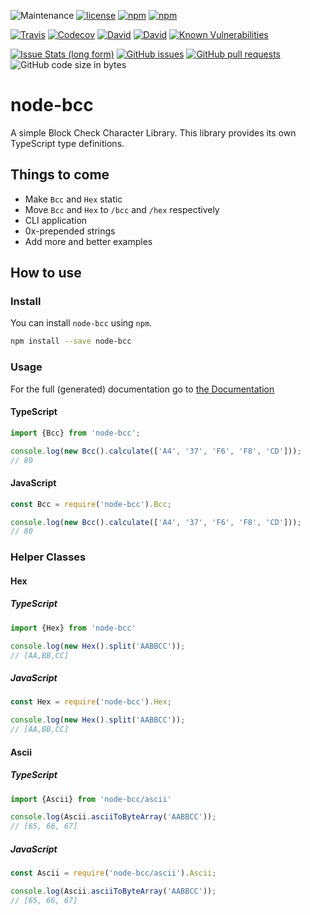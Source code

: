 ![Maintenance](https://img.shields.io/maintenance/yes/2018.svg?style=flat-square) [![license](https://img.shields.io/github/license/beyerleinf/node-bcc.svg?style=flat-square)](https://github.com/beyerleinf/node-bcc/blob/master/LICENSE.md) [![npm](https://img.shields.io/npm/v/node-bcc.svg?style=flat-square)](https://www.npmjs.com/package/node-bcc) [![npm](https://img.shields.io/npm/dm/node-bcc.svg?style=flat-square)](https://www.npmjs.com/package/node-bcc)

[![Travis](https://img.shields.io/travis/beyerleinf/node-bcc.svg?style=flat-square)](https://travis-ci.org/beyerleinf/node-bcc) [![Codecov](https://img.shields.io/codecov/c/github/beyerleinf/node-bcc.svg?style=flat-square)](https://codecov.io/gh/beyerleinf/node-bcc) [![David](https://img.shields.io/david/beyerleinf/node-bcc.svg?style=flat-square)](https://github.com/beyerleinf/node-bcc) [![David](https://img.shields.io/david/dev/beyerleinf/node-bcc.svg?style=flat-square)](![David](https://img.shields.io/david/beyerleinf/node-bcc.svg?style=flat-square)) [![Known Vulnerabilities](https://snyk.io/test/github/beyerleinf/node-bcc/badge.svg?style=flat-square)](https://snyk.io/test/github/beyerleinf/node-bcc)

[![Issue Stats (long form)](https://img.shields.io/issuestats/i/long/github/beyerleinf/node-bcc.svg?style=flat-square)](https://github.com/beyerleinf/node-bcc/issues) [![GitHub issues](https://img.shields.io/github/issues/beyerleinf/node-bcc.svg?style=flat-square)](https://github.com/beyerleinf/node-bcc/issues) [![GitHub pull requests](https://img.shields.io/github/issues-pr/beyerleinf/node-bcc.svg?style=flat-square)](https://github.com/beyerleinf/node-bcc/pulls) ![GitHub code size in bytes](https://img.shields.io/github/languages/code-size/beyerleinf/node-bcc.svg?style=flat-square)

# node-bcc

A simple Block Check Character Library.
This library provides its own TypeScript type definitions.

## Things to come

* Make `Bcc` and `Hex` static
* Move `Bcc` and `Hex` to `/bcc` and `/hex` respectively
* CLI application
* 0x-prepended strings
* Add more and better examples

## How to use

### Install

You can install `node-bcc` using `npm`.

``` bash
npm install --save node-bcc
```

### Usage

For the full (generated) documentation go to [the Documentation](https://node-bcc.beyerleinf.de/docs)

#### TypeScript

``` typescript
import {Bcc} from 'node-bcc';

console.log(new Bcc().calculate(['A4', '37', 'F6', 'F8', 'CD']));
// 80
```

#### JavaScript

``` javascript
const Bcc = require('node-bcc').Bcc;

console.log(new Bcc().calculate(['A4', '37', 'F6', 'F8', 'CD']));
// 80
```

### Helper Classes

#### Hex

##### TypeScript

``` typescript
import {Hex} from 'node-bcc'

console.log(new Hex().split('AABBCC'));
// [AA,BB,CC]
```

##### JavaScript

``` javascript
const Hex = require('node-bcc').Hex;

console.log(new Hex().split('AABBCC'));
// [AA,BB,CC]
```

#### Ascii

##### TypeScript

``` typescript
import {Ascii} from 'node-bcc/ascii'

console.log(Ascii.asciiToByteArray('AABBCC'));
// [65, 66, 67]
```

##### JavaScript

``` javascript
const Ascii = require('node-bcc/ascii').Ascii;

console.log(Ascii.asciiToByteArray('AABBCC'));
// [65, 66, 67]
```